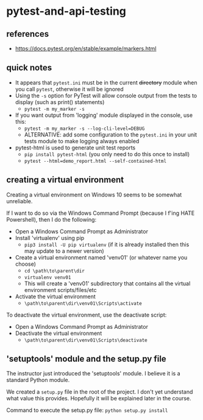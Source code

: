 # pytest-and-api-testing


## references

* https://docs.pytest.org/en/stable/example/markers.html


## quick notes

* It appears that `pytest.ini` must be in the current ~~directory~~ module when you call `pytest`, otherwise it will be ignored
* Using the `-s` option for PyTest will allow console output from the tests to display (such as print() statements)
  * `pytest -m my_marker -s`
* If you want output from 'logging' module displayed in the console, use this:
  * `pytest -m my_marker -s --log-cli-level=DEBUG`
  * ALTERNATIVE: add some configuration to the `pytest.ini` in your unit tests module to make logging always enabled
* pytest-html is used to generate unit test reports
  * `pip install pytest-html` (you only need to do this once to install)
  * `pytest --html=demo_report.html --self-contained-html`

## creating a virtual environment

Creating a virtual environment on Windows 10 seems to be somewhat unreliable.

If I want to do so via the Windows Command Prompt (because I f'ing HATE Powershell), then I do the following:
* Open a Windows Command Prompt as Administrator
* Install 'virtualenv' using pip
  * `pip3 install -U pip virtualenv` (if it is already installed then this may update to a newer version)
* Create a virtual environment named 'venv01' (or whatever name you choose)
  * `cd \path\to\parent\dir` 
  * `virtualenv venv01`
  * This will create a 'venv01' subdirectory that contains all the virtual environment scripts/files/etc 
* Activate the virtual environment
  * `\path\to\parent\dir\venv01\Scripts\activate`

To deactivate the virtual environment, use the deactivate script:
* Open a Windows Command Prompt as Administrator
* Deactivate the virtual environment
  * `\path\to\parent\dir\venv01\Scripts\deactivate`

## 'setuptools' module and the setup.py file

The instructor just introduced the 'setuptools' module. I believe it is a standard Python module.

We created a `setup.py` file in the root of the project.
I don't yet understand what value this provides. Hopefully it will be explained later in the course.

Command to execute the setup.py file: `python setup.py install`
